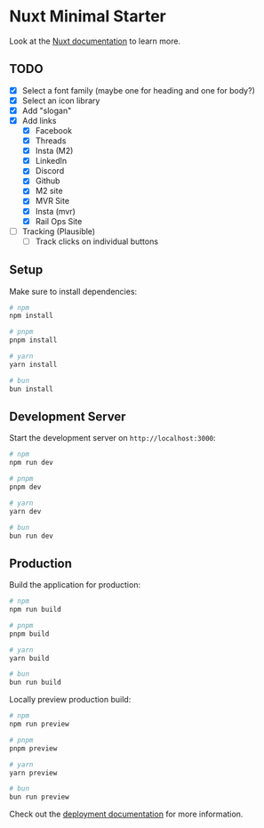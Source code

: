 # Nuxt Minimal Starter

Look at the [Nuxt documentation](https://nuxt.com/docs/getting-started/introduction) to learn more.

## TODO

- [x] Select a font family (maybe one for heading and one for body?)
- [x] Select an icon library
- [x] Add "slogan"
- [x] Add links
  - [x] Facebook
  - [x] Threads
  - [x] Insta (M2)
  - [x] LinkedIn
  - [x] Discord
  - [x] Github
  - [x] M2 site
  - [x] MVR Site
  - [x] Insta (mvr)
  - [x] Rail Ops Site
- [ ] Tracking (Plausible)
  - [ ] Track clicks on individual buttons

## Setup

Make sure to install dependencies:

```bash
# npm
npm install

# pnpm
pnpm install

# yarn
yarn install

# bun
bun install
```

## Development Server

Start the development server on `http://localhost:3000`:

```bash
# npm
npm run dev

# pnpm
pnpm dev

# yarn
yarn dev

# bun
bun run dev
```

## Production

Build the application for production:

```bash
# npm
npm run build

# pnpm
pnpm build

# yarn
yarn build

# bun
bun run build
```

Locally preview production build:

```bash
# npm
npm run preview

# pnpm
pnpm preview

# yarn
yarn preview

# bun
bun run preview
```

Check out the [deployment documentation](https://nuxt.com/docs/getting-started/deployment) for more information.
